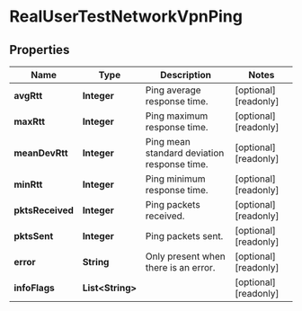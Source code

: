 

# RealUserTestNetworkVpnPing


## Properties

| Name | Type | Description | Notes |
|------------ | ------------- | ------------- | -------------|
|**avgRtt** | **Integer** | Ping average response time. |  [optional] [readonly] |
|**maxRtt** | **Integer** | Ping maximum response time. |  [optional] [readonly] |
|**meanDevRtt** | **Integer** | Ping mean standard deviation response time. |  [optional] [readonly] |
|**minRtt** | **Integer** | Ping minimum response time. |  [optional] [readonly] |
|**pktsReceived** | **Integer** | Ping packets received. |  [optional] [readonly] |
|**pktsSent** | **Integer** | Ping packets sent. |  [optional] [readonly] |
|**error** | **String** | Only present when there is an error. |  [optional] [readonly] |
|**infoFlags** | **List&lt;String&gt;** |  |  [optional] [readonly] |



